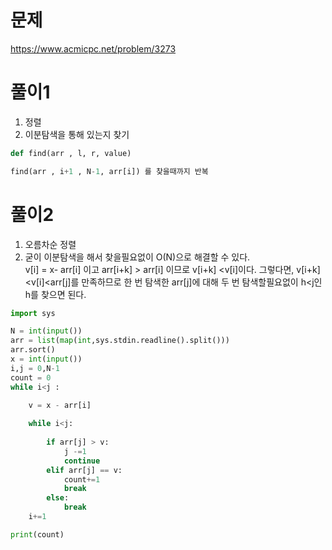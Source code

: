 # 문제
https://www.acmicpc.net/problem/3273

# 풀이1
1. 정렬
2. 이분탐색을 통해 있는지 찾기
```python
def find(arr , l, r, value)

find(arr , i+1 , N-1, arr[i]) 를 찾을때까지 반복

```

# 풀이2
1. 오름차순 정렬
2. 굳이 이분탐색을 해서 찾을필요없이 O(N)으로 해결할 수 있다.  
v[i] = x- arr[i] 이고
arr[i+k] > arr[i] 이므로 v[i+k] <v[i]이다.
그렇다면, v[i+k]<v[i]<arr[j]를 만족하므로 한 번 탐색한 arr[j]에 대해 두 번 탐색할필요없이 h<j인 h를 찾으면 된다.  

``` python
import sys

N = int(input())
arr = list(map(int,sys.stdin.readline().split()))
arr.sort()
x = int(input())
i,j = 0,N-1 
count = 0
while i<j :

    v = x - arr[i]
    
    while i<j:
        
        if arr[j] > v:
            j -=1
            continue
        elif arr[j] == v:
            count+=1
            break
        else:
            break        
    i+=1

print(count)
```
